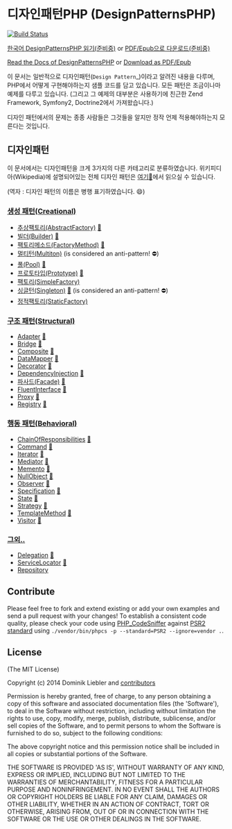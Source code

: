 # 디자인패턴PHP (DesignPatternsPHP)

[![Build Status](https://travis-ci.org/domnikl/DesignPatternsPHP.png?branch=master)](https://travis-ci.org/domnikl/DesignPatternsPHP)

[한국어 DesignPatternsPHP 읽기(준비중)](http://designpatternsphpko.readthedocs.org)
or [PDF/Epub으로 다운로드(준비중)](https://readthedocsko.org/projects/designpatternsphp/downloads/)

[Read the Docs of DesignPatternsPHP](http://designpatternsphp.readthedocs.org)
or [Download as PDF/Epub](https://readthedocs.org/projects/designpatternsphp/downloads/)

이 문서는 일반적으로 디자인패턴(`Design Pattern`_)이라고 알려진 내용을 다루며, PHP에서 어떻게 구현해야하는지 샘플
코드를 담고 있습니다. 모든 패턴은 조금이나마 예제를 다루고 있습니다. (그리고 그 예제의 대부분은 사용하기에 친근한 Zend Framework, Symfony2, Doctrine2에서 가져왔습니다.)

디자인 패턴에서의 문제는 종종 사람들은 그것들을 알지만 정작 언제 적용해야하는지 모른다는 것입니다.

## 디자인패턴

이 문서에서는 디자인패턴을 크게 3가지의 다른 카테고리로 분류하였습니다. 위키피디아(Wikipedia)에 설명되어있는 전체 디자인 패턴은 [여기:notebook:](http://en.wikipedia.org/wiki/Software_design_pattern)에서 읽으실 수 있습니다.

(역자 : 디자인 패턴의 이름은 병행 표기하였습니다. :smile:)

### [생성 패턴(Creational)](Creational)

* [추상팩토리(AbstractFactory)](Creational/AbstractFactory) [:notebook:](http://en.wikipedia.org/wiki/Abstract_factory_pattern)
* [빌더(Builder)](Creational/Builder) [:notebook:](http://en.wikipedia.org/wiki/Builder_pattern)
* [팩토리메소드(FactoryMethod)](Creational/FactoryMethod) [:notebook:](http://en.wikipedia.org/wiki/Factory_method_pattern)
* [멀티턴(Multiton)](Creational/Multiton) (is considered an anti-pattern! :no_entry:)
* [풀(Pool)](Creational/Pool) [:notebook:](http://en.wikipedia.org/wiki/Object_pool_pattern)
* [프로토타입(Prototype)](Creational/Prototype) [:notebook:](http://en.wikipedia.org/wiki/Prototype_pattern)
* [팩토리(SimpleFactory)](Creational/SimpleFactory)
* [싱글턴(Singleton)](Creational/Singleton) [:notebook:](http://en.wikipedia.org/wiki/Singleton_pattern) (is considered an anti-pattern! :no_entry:)
* [정적팩토리(StaticFactory)](Creational/StaticFactory)

### [구조 패턴(Structural)](Structural)

* [Adapter](Structural/Adapter) [:notebook:](http://en.wikipedia.org/wiki/Adapter_pattern)
* [Bridge](Structural/Bridge) [:notebook:](http://en.wikipedia.org/wiki/Bridge_pattern)
* [Composite](Structural/Composite) [:notebook:](http://en.wikipedia.org/wiki/Composite_pattern)
* [DataMapper](Structural/DataMapper) [:notebook:](http://en.wikipedia.org/wiki/Data_mapper_pattern)
* [Decorator](Structural/Decorator) [:notebook:](http://en.wikipedia.org/wiki/Decorator_pattern)
* [DependencyInjection](Structural/DependencyInjection) [:notebook:](http://en.wikipedia.org/wiki/Dependency_injection)
* [파사드(Facade)](Structural/Facade) [:notebook:](http://en.wikipedia.org/wiki/Facade_pattern)
* [FluentInterface](Structural/FluentInterface) [:notebook:](http://en.wikipedia.org/wiki/Fluent_interface)
* [Proxy](Structural/Proxy) [:notebook:](http://en.wikipedia.org/wiki/Proxy_pattern)
* [Registry](Structural/Registry) [:notebook:](http://en.wikipedia.org/wiki/Service_locator_pattern)

### [행동 패턴(Behavioral)](Behavioral)

* [ChainOfResponsibilities](Behavioral/ChainOfResponsibilities) [:notebook:](http://en.wikipedia.org/wiki/Chain_of_responsibility_pattern)
* [Command](Behavioral/Command) [:notebook:](http://en.wikipedia.org/wiki/Command_pattern)
* [Iterator](Behavioral/Iterator) [:notebook:](http://en.wikipedia.org/wiki/Iterator_pattern)
* [Mediator](Behavioral/Mediator) [:notebook:](http://en.wikipedia.org/wiki/Mediator_pattern)
* [Memento](Behavioral/Memento) [:notebook:](http://en.wikipedia.org/wiki/Memento_pattern)
* [NullObject](Behavioral/NullObject) [:notebook:](http://en.wikipedia.org/wiki/Null_Object_pattern)
* [Observer](Behavioral/Observer) [:notebook:](http://en.wikipedia.org/wiki/Observer_pattern)
* [Specification](Behavioral/Specification) [:notebook:](http://en.wikipedia.org/wiki/Specification_pattern)
* [State](Behavioral/State) [:notebook:](http://en.wikipedia.org/wiki/State_pattern)
* [Strategy](Behavioral/Strategy) [:notebook:](http://en.wikipedia.org/wiki/Strategy_pattern)
* [TemplateMethod](Behavioral/TemplateMethod) [:notebook:](http://en.wikipedia.org/wiki/Template_method_pattern)
* [Visitor](Behavioral/Visitor) [:notebook:](http://en.wikipedia.org/wiki/Visitor_pattern)

### [그외..](More)
* [Delegation](More/Delegation) [:notebook:](http://en.wikipedia.org/wiki/Delegation_pattern)
* [ServiceLocator](More/ServiceLocator) [:notebook:](http://en.wikipedia.org/wiki/Service_locator_pattern)
* [Repository](More/Repository)

## Contribute

Please feel free to fork and extend existing or add your own examples and send a pull request with your changes!
To establish a consistent code quality, please check your code using [PHP_CodeSniffer](https://github.com/squizlabs/PHP_CodeSniffer) against [PSR2 standard](https://github.com/php-fig/fig-standards/blob/master/accepted/PSR-2-coding-style-guide.md) using `./vendor/bin/phpcs -p --standard=PSR2 --ignore=vendor .`.

## License

(The MIT License)

Copyright (c) 2014 Dominik Liebler and [contributors](https://github.com/domnikl/DesignPatternsPHP/graphs/contributors)

Permission is hereby granted, free of charge, to any person obtaining
a copy of this software and associated documentation files (the
'Software'), to deal in the Software without restriction, including
without limitation the rights to use, copy, modify, merge, publish,
distribute, sublicense, and/or sell copies of the Software, and to
permit persons to whom the Software is furnished to do so, subject to
the following conditions:

The above copyright notice and this permission notice shall be
included in all copies or substantial portions of the Software.

THE SOFTWARE IS PROVIDED 'AS IS', WITHOUT WARRANTY OF ANY KIND,
EXPRESS OR IMPLIED, INCLUDING BUT NOT LIMITED TO THE WARRANTIES OF
MERCHANTABILITY, FITNESS FOR A PARTICULAR PURPOSE AND NONINFRINGEMENT.
IN NO EVENT SHALL THE AUTHORS OR COPYRIGHT HOLDERS BE LIABLE FOR ANY
CLAIM, DAMAGES OR OTHER LIABILITY, WHETHER IN AN ACTION OF CONTRACT,
TORT OR OTHERWISE, ARISING FROM, OUT OF OR IN CONNECTION WITH THE
SOFTWARE OR THE USE OR OTHER DEALINGS IN THE SOFTWARE.
